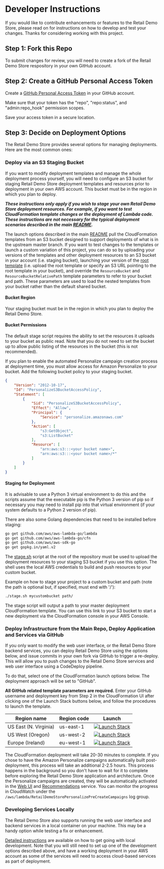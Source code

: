 # Developer Instructions

If you would like to contribute enhancements or features to the Retail Demo Store, please read on for instructions on how to develop and test your changes. Thanks for considering working with this project.

## Step 1: Fork this Repo

To submit changes for review, you will need to create a fork of the Retail Demo Store respository in your own GitHub account.

## Step 2: Create a GitHub Personal Access Token

Create a [GitHub Personal Access Token](https://help.github.com/en/articles/creating-a-personal-access-token-for-the-command-line) in your GitHub account. 

Make sure that your token has the "repo", "repo:status", and "admin:repo_hook" permission scopes.

Save your access token in a secure location.

## Step 3: Decide on Deployment Options

The Retail Demo Store provides several options for managing deployments.  Here are the most common ones:

### Deploy via an S3 Staging Bucket

If you want to modify deployment templates and manage the whole deployment process yourself, you will need to configure an S3 bucket for staging Retail Demo Store deployment templates and resources prior to deployment in your own AWS account.  This bucket must be in the region in which you plan to deploy.  

***These instructions only apply if you wish to stage your own Retail Demo Store deployment resources. For example, if you want to test CloudFormation template changes or the deployment of Lambda code. These instructions are not necessary for the typical deployment scenarios described in the main [README](./README.md).***

The launch options described in the main [README](./README.md) pull the CloudFormation templates from an S3 bucket designed to support deployments of what is in the upstream master branch. If you want to test changes to the templates or launch a custom variation of this project, you can do so by uploading your versions of the templates and other deployment resources to an S3 bucket in your account (i.e. staging bucket), launching your version of the [root template](aws/cloudformation-templates/template.yaml) (i.e. upload the root template or specify an S3 URL pointing to the root template in your bucket), and override the `ResourceBucket` and `ResourceBucketRelativePath` template parameters to refer to your bucket and path. These parameters are used to load the nested templates from your bucket rather than the default shared bucket.

#### Bucket Region

Your staging bucket must be in the region in which you plan to deploy the Retail Demo Store.

#### Bucket Permissions

The default stage script requires the ability to set the resources it uploads to your bucket as public read.  Note that you do not need to set the bucket up to allow public listing of the resources in the bucket (this is not recommended).

If you plan to enable the automated Personalize campaign creation process at deployment time, you must allow access for Amazon Personalize to your bucket. Add the following bucket policy to your staging bucket.

```json
{
    "Version": "2012-10-17",
    "Id": "PersonalizeS3BucketAccessPolicy",
    "Statement": [
        {
            "Sid": "PersonalizeS3BucketAccessPolicy",
            "Effect": "Allow",
            "Principal": {
                "Service": "personalize.amazonaws.com"
            },
            "Action": [
                "s3:GetObject",
                "s3:ListBucket"
            ],
            "Resource": [
                "arn:aws:s3:::<your bucket name>",
                "arn:aws:s3:::<your bucket name>/*"
            ]
        }
    ]
}
```

#### Staging for Deployment

It is advisable to use a Python 3 virtual environment to do this and the scripts assume that the executable pip is the Python 3 version of pip so if necessary you may need to install pip into that virtual environment (if your system defaults to a Python 2 version of pip).

There are also some Golang dependencies that need to be installed before staging:

```bash
go get github.com/aws/aws-lambda-go/lambda
go get github.com/aws/aws-lambda-go/cfn
go get github.com/aws/aws-sdk-go
go get gopkg.in/yaml.v2
```

The [stage.sh](stage.sh) script at the root of the repository must be used to upload the deployment resources to your staging S3 bucket if you use this option. The shell uses the local AWS credentials to build and push resources to your custom bucket. 

Example on how to stage your project to a custom bucket and path (note the path is optional but, if specified, must end with '/'):

```bash
./stage.sh mycustombucket path/
```

The stage script will output a path to your master deployment CloudFormation template.  You can use this link to your S3 bucket to start a new deployment via the CloudFormation console in your AWS Console.

### Deploy Infrastructure from the Main Repo, Deploy Application and Services via GitHub

If you only want to modify the web user interface, or the Retail Demo Store backend services, you can deploy Retail Demo Store using the options below, and issue commits in your own fork via GitHub to trigger a re-deploy.  This will allow you to push changes to the Retail Demo Store services and web user interface using a CodeDeploy pipeline.

To do that, select one of the CloudFormation launch options below. The deployment approach will be set to "GitHub". 

**All GitHub related template parameters are required.** Enter your GitHub username and deployment key from Step 2 in the CloudFormation UI after clicking one of the Launch Stack buttons below, and follow the procedures to launch the template.

Region name | Region code | Launch
--- | --- | ---
US East (N. Virginia) | us-east-1 | [![Launch Stack](https://cdn.rawgit.com/buildkite/cloudformation-launch-stack-button-svg/master/launch-stack.svg)](https://console.aws.amazon.com/cloudformation/home?region=us-east-1#/stacks/create/review?templateURL=https://s3.amazonaws.com/retail-demo-store-us-east-1/cloudformation-templates/template.yaml&stackName=retaildemostore&param_ResourceBucket=retail-demo-store-us-east-1&param_SourceDeploymentType=GitHub)
US West (Oregon) | us-west-2 | [![Launch Stack](https://cdn.rawgit.com/buildkite/cloudformation-launch-stack-button-svg/master/launch-stack.svg)](https://console.aws.amazon.com/cloudformation/home?region=us-west-2#/stacks/create/review?templateURL=https://s3-us-west-2.amazonaws.com/retail-demo-store-us-west-2/cloudformation-templates/template.yaml&stackName=retaildemostore&param_ResourceBucket=retail-demo-store-us-west-2&param_SourceDeploymentType=GitHub)
Europe (Ireland) | eu-west-1 | [![Launch Stack](https://cdn.rawgit.com/buildkite/cloudformation-launch-stack-button-svg/master/launch-stack.svg)](https://console.aws.amazon.com/cloudformation/home?region=eu-west-1#/stacks/create/review?templateURL=https://s3-eu-west-1.amazonaws.com/retail-demo-store-eu-west-1/cloudformation-templates/template.yaml&stackName=retaildemostore&param_ResourceBucket=retail-demo-store-eu-west-1&param_SourceDeploymentType=GitHub)

The CloudFormation deployment will take 20-30 minutes to complete. If you chose to have the Amazon Personalize campaigns automatically built post-deployment, this process will take an additional 2-2.5 hours. This process happens in the background so you don't have to wait for it to complete before exploring the Retail Demo Store application and architecture. Once the Personalize campaigns are created, they will be automatically activated in the [Web UI](src/web-ui) and [Recommendations](src/recommendations) service. You can monitor the progress in CloudWatch under the `/aws/lambda/RetailDemoStorePersonalizePreCreateCampaigns` log group.

### Developing Services Locally

The Retail Demo Store also supports running the web user interface and backend services in a local container on your machine.  This may be a handy option while testing a fix or enhancement.

[Detailed instructions](./src) are available on how to get going with local development.  Note that you will still need to set up one of the development options described above, and have a working deployment in your AWS account as some of the services will need to access cloud-based services as part of deployment.
